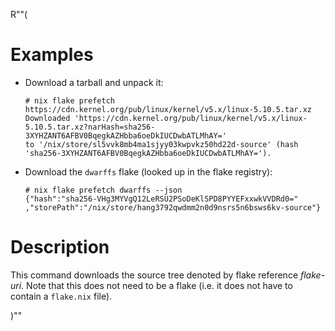 R""(

# Examples

* Download a tarball and unpack it:

  ```console
  # nix flake prefetch https://cdn.kernel.org/pub/linux/kernel/v5.x/linux-5.10.5.tar.xz
  Downloaded 'https://cdn.kernel.org/pub/linux/kernel/v5.x/linux-5.10.5.tar.xz?narHash=sha256-3XYHZANT6AFBV0BqegkAZHbba6oeDkIUCDwbATLMhAY='
  to '/nix/store/sl5vvk8mb4ma1sjyy03kwpvkz50hd22d-source' (hash
  'sha256-3XYHZANT6AFBV0BqegkAZHbba6oeDkIUCDwbATLMhAY=').
  ```

* Download the `dwarffs` flake (looked up in the flake registry):

  ```console
  # nix flake prefetch dwarffs --json
  {"hash":"sha256-VHg3MYVgQ12LeRSU2PSoDeKlSPD8PYYEFxxwkVVDRd0="
  ,"storePath":"/nix/store/hang3792qwdmm2n0d9nsrs5n6bsws6kv-source"}
  ```

# Description

This command downloads the source tree denoted by flake reference
*flake-uri*. Note that this does not need to be a flake (i.e. it does
not have to contain a `flake.nix` file).

)""
